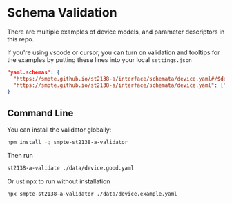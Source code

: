 # Schema Validation

There are multiple examples of device models, and parameter descriptors
in this repo.

If you're using vscode or cursor, you can turn on validation and
tooltips for the examples by putting these lines into your
local `settings.json`

```json
"yaml.schemas": {
  "https://smpte.github.io/st2138-a/interface/schemata/device.yaml#/$defs/param": ["**/param.*.yaml"],
  "https://smpte.github.io/st2138-a/interface/schemata/device.yaml": ["**/device.*.yaml"]
}
```

## Command Line

You can install the validator globally:

```bash
npm install -g smpte-st2138-a-validator
```

Then run

```bash
st2138-a-validate ./data/device.good.yaml
```

Or ust npx to run without installation

```bash
npx smpte-st2138-a-validator ./data/device.example.yaml
```

